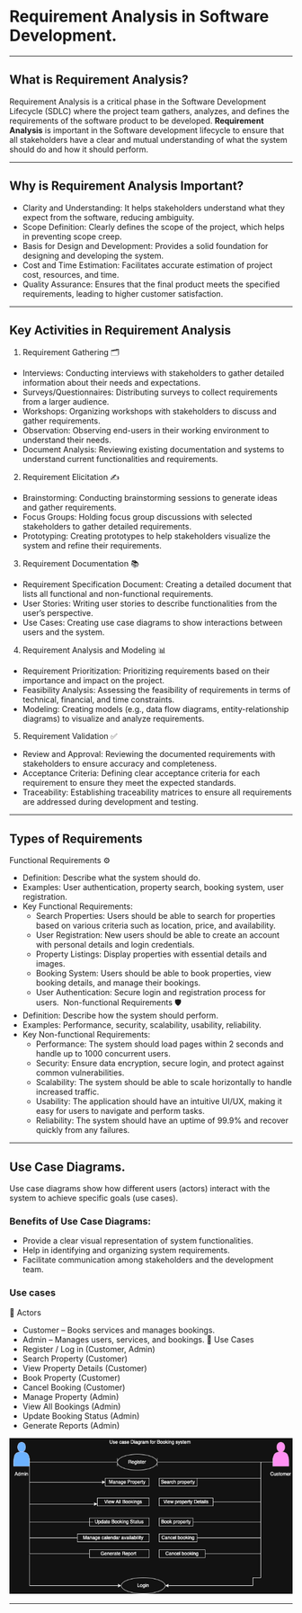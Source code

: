 # Requirement Analysis in Software Development.
___

## What is Requirement Analysis?
Requirement Analysis is a critical phase in the Software Development Lifecycle (SDLC) where the project team gathers, analyzes, and defines the requirements of the software product to be developed.
**Requirement Analysis** is important in the Software development lifecycle to ensure that all stakeholders have a clear and mutual understanding of what the system should do and how it should perform. 
____

## Why is Requirement Analysis Important?
* Clarity and Understanding: It helps stakeholders understand what they expect from the software, reducing ambiguity.
* Scope Definition: Clearly defines the scope of the project, which helps in preventing scope creep.
* Basis for Design and Development: Provides a solid foundation for designing and developing the system.
* Cost and Time Estimation: Facilitates accurate estimation of project cost, resources, and time.
* Quality Assurance: Ensures that the final product meets the specified requirements, leading to higher customer satisfaction.
___

## Key Activities in Requirement Analysis

1. Requirement Gathering 🗂️
* Interviews: Conducting interviews with stakeholders to gather detailed information about their needs and expectations.
* Surveys/Questionnaires: Distributing surveys to collect requirements from a larger audience.
* Workshops: Organizing workshops with stakeholders to discuss and gather requirements.
* Observation: Observing end-users in their working environment to understand their needs.
* Document Analysis: Reviewing existing documentation and systems to understand current functionalities and requirements.

2. Requirement Elicitation ✍️
* Brainstorming: Conducting brainstorming sessions to generate ideas and gather requirements.
* Focus Groups: Holding focus group discussions with selected stakeholders to gather detailed requirements.
* Prototyping: Creating prototypes to help stakeholders visualize the system and refine their requirements.

3. Requirement Documentation 📚
* Requirement Specification Document: Creating a detailed document that lists all functional and non-functional requirements.
* User Stories: Writing user stories to describe functionalities from the user’s perspective.
* Use Cases: Creating use case diagrams to show interactions between users and the system.

4. Requirement Analysis and Modeling 📊
* Requirement Prioritization: Prioritizing requirements based on their importance and impact on the project.
* Feasibility Analysis: Assessing the feasibility of requirements in terms of technical, financial, and time constraints.
* Modeling: Creating models (e.g., data flow diagrams, entity-relationship diagrams) to visualize and analyze requirements.

5. Requirement Validation ✅
* Review and Approval: Reviewing the documented requirements with stakeholders to ensure accuracy and completeness.
* Acceptance Criteria: Defining clear acceptance criteria for each requirement to ensure they meet the expected standards.
* Traceability: Establishing traceability matrices to ensure all requirements are addressed during development and testing.
___

## Types of Requirements

Functional Requirements ⚙️
* Definition: Describe what the system should do.
* Examples: User authentication, property search, booking system, user registration.
* Key Functional Requirements:
    * Search Properties: Users should be able to search for properties based on various criteria such as location, price, and availability.
    * User Registration: New users should be able to create an account with personal details and login credentials.
    * Property Listings: Display properties with essential details and images.
    * Booking System: Users should be able to book properties, view booking details, and manage their bookings.
    * User Authentication: Secure login and registration process for users. 
Non-functional Requirements 🛡️
* Definition: Describe how the system should perform.
* Examples: Performance, security, scalability, usability, reliability.
* Key Non-functional Requirements:
    * Performance: The system should load pages within 2 seconds and handle up to 1000 concurrent users.
    * Security: Ensure data encryption, secure login, and protect against common vulnerabilities.
    * Scalability: The system should be able to scale horizontally to handle increased traffic.
    * Usability: The application should have an intuitive UI/UX, making it easy for users to navigate and perform tasks.
    * Reliability: The system should have an uptime of 99.9% and recover quickly from any failures.
___

## Use Case Diagrams.
Use case diagrams show how different users (actors) interact with the system to achieve specific goals (use cases).

### Benefits of Use Case Diagrams:
   * Provide a clear visual representation of system functionalities.
   * Help in identifying and organizing system requirements.
   * Facilitate communication among stakeholders and the development team.

### Use cases
👥 Actors
   * Customer – Books services and manages bookings.
   * Admin – Manages users, services, and bookings.
🎯 Use Cases
   * Register / Log in (Customer, Admin)
   * Search Property (Customer)
   * View Property Details (Customer)
   * Book Property (Customer)
   * Cancel Booking (Customer)
   * Manage Property (Admin)
   * View All Bookings (Admin)
   * Update Booking Status (Admin)
   * Generate Reports (Admin)

![Booking System Use Case Diagram](./alx-booking-uc.png)

___









